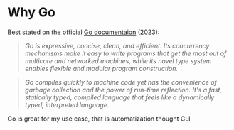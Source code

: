 # Why Go

Best stated on the official [Go documentaion](https://go.dev/doc/) (2023):

> *Go is expressive, concise, clean, and efficient. Its concurrency mechanisms make it easy to write programs that get the most out of multicore and networked machines, while its novel type system enables flexible and modular program construction.*

> *Go compiles quickly to machine code yet has the convenience of garbage collection and the power of run-time reflection. It's a fast, statically typed, compiled language that feels like a dynamically typed, interpreted language.*

 
Go is great for my use case, that is automatization thought CLI